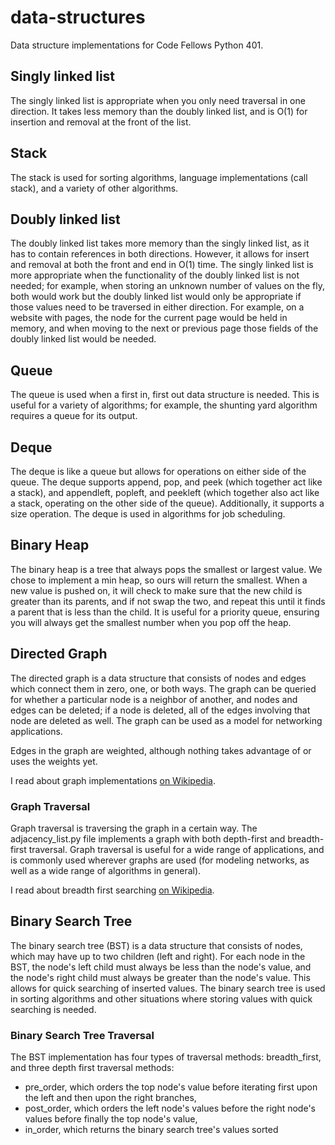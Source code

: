 # data-structures
Data structure implementations for Code Fellows Python 401.

## Singly linked list
The singly linked list is appropriate when you only need traversal in
one direction. It takes less memory than the doubly linked list, and
is O(1) for insertion and removal at the front of the list.

## Stack
The stack is used for sorting algorithms, language implementations
(call stack), and a variety of other algorithms.

## Doubly linked list

The doubly linked list takes more memory than the singly linked list,
as it has to contain references in both directions. However, it allows
for insert and removal at both the front and end in O(1) time. The
singly linked list is more appropriate when the functionality of the
doubly linked list is not needed; for example, when storing an unknown
number of values on the fly, both would work but the doubly linked
list would only be appropriate if those values need to be traversed in
either direction. For example, on a website with pages, the node for
the current page would be held in memory, and when moving to the next
or previous page those fields of the doubly linked list would be
needed.

## Queue

The queue is used when a first in, first out data structure is
needed. This is useful for a variety of algorithms; for example,
the shunting yard algorithm requires a queue for its output.

## Deque

The deque is like a queue but allows for operations on either side of
the queue. The deque supports append, pop, and peek (which together
act like a stack), and appendleft, popleft, and peekleft (which
together also act like a stack, operating on the other side of the
queue). Additionally, it supports a size operation. The deque is used
in algorithms for job scheduling.

## Binary Heap

The binary heap is a tree that always pops the smallest or largest
value. We chose to implement a min heap, so ours will return the
smallest. When a new value is pushed on, it will check to make sure
that the new child is greater than its parents, and if not swap the
two, and repeat this until it finds a parent that is less than the
child. It is useful for a priority queue, ensuring you will always get
the smallest number when you pop off the heap.

## Directed Graph

The directed graph is a data structure that consists of nodes and
edges which connect them in zero, one, or both ways. The graph can be
queried for whether a particular node is a neighbor of another, and
nodes and edges can be deleted; if a node is deleted, all of the edges
involving that node are deleted as well. The graph can be used as a
model for networking applications.

Edges in the graph are weighted, although nothing takes advantage of
or uses the weights yet.

I read about graph implementations [on
Wikipedia](https://en.wikipedia.org/wiki/Graph_(abstract_data_type)).

### Graph Traversal

Graph traversal is traversing the graph in a certain way. The
adjacency_list.py file implements a graph with both depth-first and
breadth-first traversal. Graph traversal is useful for a wide range of
applications, and is commonly used wherever graphs are used (for
modeling networks, as well as a wide range of algorithms in general).

I read about breadth first searching [on
Wikipedia](https://en.wikipedia.org/wiki/Breadth-first_search).

## Binary Search Tree
          
The binary search tree (BST) is a data structure that consists of
nodes, which may have up to two children (left and right). For each
node in the BST, the node's left child must always be less than the
node's value, and the node's right child must always be greater than
the node's value. This allows for quick searching of inserted
values. The binary search tree is used in sorting algorithms and other
situations where storing values with quick searching is needed.


### Binary Search Tree Traversal

The BST implementation has four types of traversal methods:
breadth_first, and three depth first traversal methods:
- pre_order, which orders the top node's value before iterating first upon
  the left and then upon the right branches,
- post_order, which orders the left node's values before the right
  node's values before finally the top node's value,
- in_order, which returns the binary search tree's values sorted

